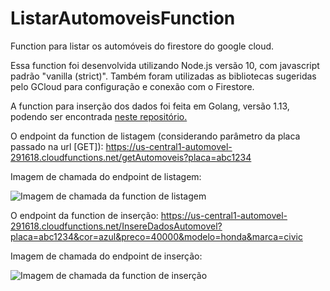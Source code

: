 # ListarAutomoveisFunction

Function para listar os automóveis do firestore do google cloud.

Essa function foi desenvolvida utilizando Node.js versão 10, com javascript padrão "vanilla (strict)". Também foram utilizadas as bibliotecas sugeridas pelo GCloud para configuração e conexão com o Firestore.

A function para inserção dos dados foi feita em Golang, versão 1.13, podendo ser encontrada [neste repositório.](https://gitlab.com/edg-dev/automovelgooglecloud)

O endpoint da function de listagem (considerando parâmetro da placa passado na url [GET]): https://us-central1-automovel-291618.cloudfunctions.net/getAutomoveis?placa=abc1234 

Imagem de chamada do endpoint de listagem: 

![Imagem de chamada da function de listagem](https://gitlab.com/edg-dev/listarautomoveisfunction/-/raw/master/images/function_call_list.png)

O endpoint da function de inserção: https://us-central1-automovel-291618.cloudfunctions.net/InsereDadosAutomovel?placa=abc1234&cor=azul&preco=40000&modelo=honda&marca=civic

Imagem de chamada do endpoint de inserção:

![Imagem de chamada da function de inserção](https://gitlab.com/edg-dev/automovelgooglecloud/-/raw/master/images/function_call_insert.png)
